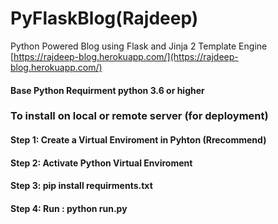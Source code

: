 # PyFlaskBlog(Rajdeep)
Python Powered Blog using Flask and Jinja 2 Template Engine
[https://rajdeep-blog.herokuapp.com/](https://rajdeep-blog.herokuapp.com/)
#### Base Python Requirment python 3.6 or higher

### To install on local or remote server (for deployment)
#### Step 1: Create a Virtual Enviroment in Pyhton (Rrecommend)
#### Step 2: Activate Python Virtual Enviroment
#### Step 3: pip install requirments.txt
#### Step 4: Run : python run.py
    
